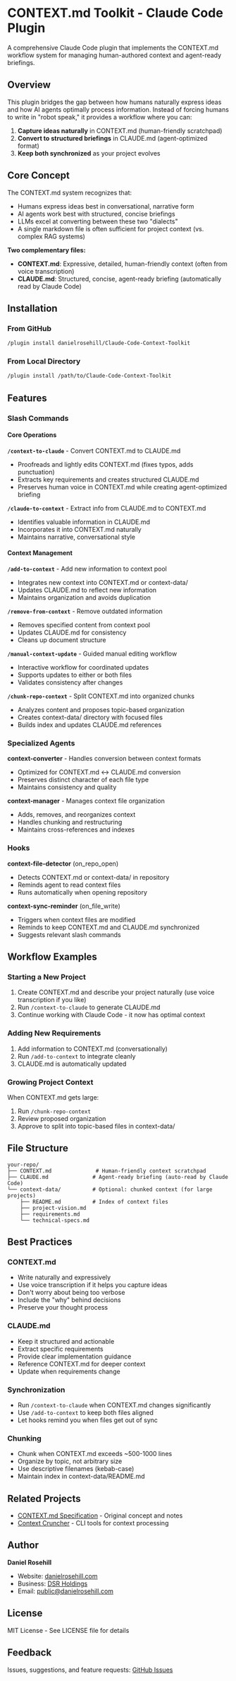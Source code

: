 # CONTEXT.md Toolkit - Claude Code Plugin

A comprehensive Claude Code plugin that implements the CONTEXT.md workflow system for managing human-authored context and agent-ready briefings.

## Overview

This plugin bridges the gap between how humans naturally express ideas and how AI agents optimally process information. Instead of forcing humans to write in "robot speak," it provides a workflow where you can:

1. **Capture ideas naturally** in CONTEXT.md (human-friendly scratchpad)
2. **Convert to structured briefings** in CLAUDE.md (agent-optimized format)
3. **Keep both synchronized** as your project evolves

## Core Concept

The CONTEXT.md system recognizes that:
- Humans express ideas best in conversational, narrative form
- AI agents work best with structured, concise briefings
- LLMs excel at converting between these two "dialects"
- A single markdown file is often sufficient for project context (vs. complex RAG systems)

**Two complementary files:**
- **CONTEXT.md**: Expressive, detailed, human-friendly context (often from voice transcription)
- **CLAUDE.md**: Structured, concise, agent-ready briefing (automatically read by Claude Code)

## Installation

### From GitHub

```bash
/plugin install danielrosehill/Claude-Code-Context-Toolkit
```

### From Local Directory

```bash
/plugin install /path/to/Claude-Code-Context-Toolkit
```

## Features

### Slash Commands

#### Core Operations

**`/context-to-claude`** - Convert CONTEXT.md to CLAUDE.md
- Proofreads and lightly edits CONTEXT.md (fixes typos, adds punctuation)
- Extracts key requirements and creates structured CLAUDE.md
- Preserves human voice in CONTEXT.md while creating agent-optimized briefing

**`/claude-to-context`** - Extract info from CLAUDE.md to CONTEXT.md
- Identifies valuable information in CLAUDE.md
- Incorporates it into CONTEXT.md naturally
- Maintains narrative, conversational style

#### Context Management

**`/add-to-context`** - Add new information to context pool
- Integrates new context into CONTEXT.md or context-data/
- Updates CLAUDE.md to reflect new information
- Maintains organization and avoids duplication

**`/remove-from-context`** - Remove outdated information
- Removes specified content from context pool
- Updates CLAUDE.md for consistency
- Cleans up document structure

**`/manual-context-update`** - Guided manual editing workflow
- Interactive workflow for coordinated updates
- Supports updates to either or both files
- Validates consistency after changes

**`/chunk-repo-context`** - Split CONTEXT.md into organized chunks
- Analyzes content and proposes topic-based organization
- Creates context-data/ directory with focused files
- Builds index and updates CLAUDE.md references

### Specialized Agents

**context-converter** - Handles conversion between context formats
- Optimized for CONTEXT.md ↔ CLAUDE.md conversion
- Preserves distinct character of each file type
- Maintains consistency and quality

**context-manager** - Manages context file organization
- Adds, removes, and reorganizes context
- Handles chunking and restructuring
- Maintains cross-references and indexes

### Hooks

**context-file-detector** (on_repo_open)
- Detects CONTEXT.md or context-data/ in repository
- Reminds agent to read context files
- Runs automatically when opening repository

**context-sync-reminder** (on_file_write)
- Triggers when context files are modified
- Reminds to keep CONTEXT.md and CLAUDE.md synchronized
- Suggests relevant slash commands

## Workflow Examples

### Starting a New Project

1. Create CONTEXT.md and describe your project naturally (use voice transcription if you like)
2. Run `/context-to-claude` to generate CLAUDE.md
3. Continue working with Claude Code - it now has optimal context

### Adding New Requirements

1. Add information to CONTEXT.md (conversationally)
2. Run `/add-to-context` to integrate cleanly
3. CLAUDE.md is automatically updated

### Growing Project Context

When CONTEXT.md gets large:
1. Run `/chunk-repo-context`
2. Review proposed organization
3. Approve to split into topic-based files in context-data/

## File Structure

```
your-repo/
├── CONTEXT.md              # Human-friendly context scratchpad
├── CLAUDE.md              # Agent-ready briefing (auto-read by Claude Code)
└── context-data/          # Optional: chunked context (for large projects)
    ├── README.md          # Index of context files
    ├── project-vision.md
    ├── requirements.md
    └── technical-specs.md
```

## Best Practices

### CONTEXT.md
- Write naturally and expressively
- Use voice transcription if it helps you capture ideas
- Don't worry about being too verbose
- Include the "why" behind decisions
- Preserve your thought process

### CLAUDE.md
- Keep it structured and actionable
- Extract specific requirements
- Provide clear implementation guidance
- Reference CONTEXT.md for deeper context
- Update when requirements change

### Synchronization
- Run `/context-to-claude` when CONTEXT.md changes significantly
- Use `/add-to-context` to keep both files aligned
- Let hooks remind you when files get out of sync

### Chunking
- Chunk when CONTEXT.md exceeds ~500-1000 lines
- Organize by topic, not arbitrary size
- Use descriptive filenames (kebab-case)
- Maintain index in context-data/README.md

## Related Projects

- [CONTEXT.md Specification](https://github.com/danielrosehill/CONTEXT.md) - Original concept and notes
- [Context Cruncher](https://github.com/danielrosehill/Context-Cruncher) - CLI tools for context processing

## Author

**Daniel Rosehill**
- Website: [danielrosehill.com](https://danielrosehill.com)
- Business: [DSR Holdings](https://dsrholdings.cloud)
- Email: public@danielrosehill.com

## License

MIT License - See LICENSE file for details

## Feedback

Issues, suggestions, and feature requests: [GitHub Issues](https://github.com/danielrosehill/Claude-Code-Context-Toolkit/issues)
